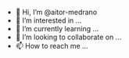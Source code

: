 - 👋 Hi, I’m @aitor-medrano
- 👀 I’m interested in ...
- 🌱 I’m currently learning ...
- 💞️ I’m looking to collaborate on ...
- 📫 How to reach me ...

<!---
aitor-medrano/aitor-medrano is a ✨ special ✨ repository because its `README.md` (this file) appears on your GitHub profile.
You can click the Preview link to take a look at your changes.
--->
